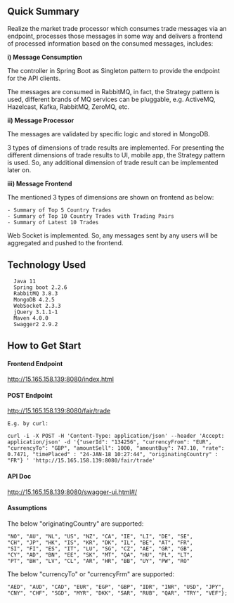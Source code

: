 ## Quick Summary
Realize the market trade processor which consumes trade messages via an endpoint, processes those messages in some way and delivers a frontend of processed information based on the consumed messages, includes:
  
  **i) Message Consumption**

  The controller in Spring Boot as Singleton pattern to provide the endpoint for the API clients.
   
  The messages are consumed in RabbitMQ, in fact, the Strategy pattern is used, different brands of MQ services can be pluggable, e.g. ActiveMQ, Hazelcast, Kafka, RabbitMQ, ZeroMQ, etc.

  **ii) Message Processor**

  The messages are validated by specific logic and stored in MongoDB.
   
  3 types of dimensions of trade results are implemented. For presenting the different dimensions of trade results to UI, mobile app, the Strategy pattern is used. So, any additional dimension of trade result can be implemented later on.

  **iii) Message Frontend**

  The mentioned 3 types of dimensions are shown on frontend as below:

    - Summary of Top 5 Country Trades
    - Summary of Top 10 Country Trades with Trading Pairs
    - Summary of Latest 10 Trades

  Web Socket is implemented. So, any messages sent by any users will be aggregated and pushed to the frontend.


## Technology Used
```
  Java 11
  Spring boot 2.2.6
  RabbitMQ 3.8.3
  MongoDB 4.2.5
  WebSocket 2.3.3
  jQuery 3.1.1-1
  Maven 4.0.0
  Swagger2 2.9.2
```  


## How to Get Start

#### Frontend Endpoint

  <http://15.165.158.139:8080/index.html>


#### POST Endpoint

  http://15.165.158.139:8080/fair/trade

    E.g. by curl:

    curl -i -X POST -H 'Content-Type: application/json' --header 'Accept: application/json' -d '{"userId": "134256", "currencyFrom": "EUR", "currencyTo": "GBP", "amountSell": 1000, "amountBuy": 747.10, "rate": 0.7471, "timePlaced" : "24-JAN-18 10:27:44", "originatingCountry" : "FR"} ' 'http://15.165.158.139:8080/fair/trade'


#### API Doc

  <http://15.165.158.139:8080/swagger-ui.html#/>

#### Assumptions

The below "originatingCountry" are supported:
  ```
  "NO", "AU", "NL", "US", "NZ", "CA", "IE", "LI", "DE", "SE",
  "CH", "JP", "HK", "IS", "KR", "DK", "IL", "BE", "AT", "FR",
  "SI", "FI", "ES", "IT", "LU", "SG", "CZ", "AE", "GR", "GB",
  "CY", "AD", "BN", "EE", "SK", "MT", "QA", "HU", "PL", "LT",
  "PT", "BH", "LV", "CL", "AR", "HR", "BB", "UY", "PW", "RO"
  ```
The below "currencyTo" or "currencyFrm" are supported:
  ```
  "AED", "AUD", "CAD", "EUR", "EGP", "GBP", "IDR", "INR", "USD", "JPY",
  "CNY", "CHF", "SGD", "MYR", "DKK", "SAR", "RUB", "QAR", "TRY", "VEF"};
  ```

